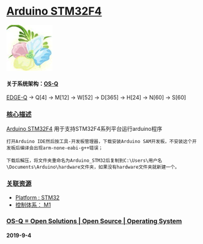 # [Arduino STM32F4](https://github.com/OS-Q/N5)
[![sites](OS-Q/OS-Q.png)](http://www.OS-Q.com)
#### 关于系统架构：[OS-Q](https://github.com/OS-Q/OS-Q)

[EDGE-Q](https://github.com/OS-Q/EDGE-Q) -> Q[4] -> M[12] -> W[52] -> D[365] -> H[24] -> N[60] -> S[60]

### [核心描述](https://github.com/OS-Q/N5/wiki) 

[Arduino STM32F4](https://github.com/OS-Q/N5) 用于支持STM32F4系列平台运行arduino程序

```
打开Arduino IDE然后按工具-开发板管理器，下载安装Arduino SAM开发板，不安装这个开发板后编译会出现arm-none-eabi-g++错误；

下载后解压，将文件夹重命名为Arduino_STM32后复制到C:\Users\用户名\Documents\Arduino\hardware文件夹，如果没有hardware文件夹就新建一个。
```

### [关联资源](https://github.com/OS-Q/)

 *  [ Platform : STM32](https://github.com/OS-Q/H1) 
 *  [控制体系： M1](https://github.com/OS-Q/M1) 


### [OS-Q = Open Solutions | Open Source |  Operating System ](http://www.OS-Q.com/N5)
####  2019-9-4